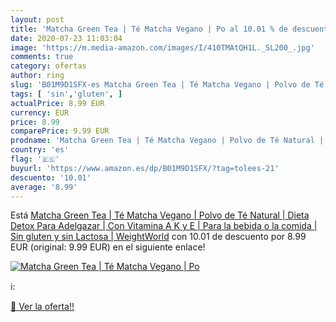 ```yaml
---
layout: post
title: 'Matcha Green Tea | Té Matcha Vegano | Po al 10.01 % de descuento'
date: 2020-07-23 11:03:04
image: 'https://m.media-amazon.com/images/I/410TMAtQH1L._SL200_.jpg'
comments: true
category: ofertas
author: ring
slug: 'B01M9D1SFX-es Matcha Green Tea | Té Matcha Vegano | Polvo de Té Natural...'
tags: [ 'sin','gluten', ]
actualPrice: 8.99 EUR
currency: EUR
price: 8.99
comparePrice: 9.99 EUR
prodname: 'Matcha Green Tea | Té Matcha Vegano | Polvo de Té Natural | Dieta Detox Para Adelgazar | Con Vitamina A  K y E | Para la bebida o la comida | Sin gluten y sin Lactosa | WeightWorld'
country: 'es'
flag: '🇪🇸'
buyurl: 'https://www.amazon.es/dp/B01M9D1SFX/?tag=tolees-21'
descuento: '10.01'
average: '8.99'
---
```


Está [Matcha Green Tea | Té Matcha Vegano | Polvo de Té Natural | Dieta Detox Para Adelgazar | Con Vitamina A  K y E | Para la bebida o la comida | Sin gluten y sin Lactosa | WeightWorld](https://www.amazon.es/dp/B01M9D1SFX/?tag=tolees-21) con 10.01 de descuento por 8.99 EUR (original: 9.99 EUR) en el siguiente enlace!

[![Matcha Green Tea | Té Matcha Vegano | Po](https://m.media-amazon.com/images/I/410TMAtQH1L._SL200_.jpg)](https://www.amazon.es/dp/B01M9D1SFX/?tag=tolees-21)

ℹ️:


[🛒 Ver la oferta!!](https://www.amazon.es/dp/B01M9D1SFX/?tag=tolees-21)
